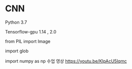 # CNN

Python 3.7

Tensorflow-gpu 1.14  , 2.0


from PIL import Image

import glob

import numpy as np
수업 영상
https://youtu.be/KlpAcU5lqmc
